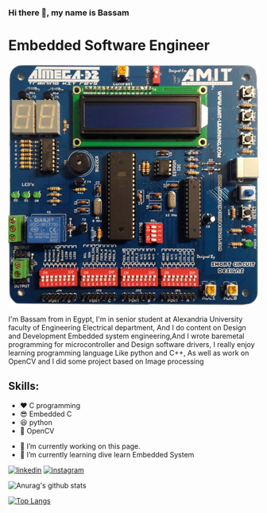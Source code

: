 ### Hi there 👋, my name is Bassam
# Embedded Software Engineer
![Embedded Software Engineering ](https://github.com/bassamkhamis/bassamkhamis/blob/main/AMITkit.png)

I'm Bassam from in Egypt, I'm in senior student at Alexandria University faculty of Engineering Electrical department, And I do content on Design and Development Embedded system engineering,And I wrote baremetal programming for microcontroller and Design software drivers, I really enjoy learning programming language Like python and C++, As well as work on OpenCV and I did some project based on Image processing

## Skills: 
* ❤ C programming
* 😎 Embedded C
* 😆 python
* 📸 OpenCV
 

- 🔭 I’m currently working on this page. 
- 🌱 I’m currently learning dive learn Embedded System 


[<img src='https://cdn.jsdelivr.net/npm/simple-icons@3.0.1/icons/linkedin.svg' alt='linkedin' height='40'>](https://www.linkedin.com/in/bassam-khamis/)  [<img src='https://cdn.jsdelivr.net/npm/simple-icons@3.0.1/icons/instagram.svg' alt='instagram' height='40'>](https://www.instagram.com/bas.khmys/)  



![Anurag's github stats](https://github-readme-stats.vercel.app/api?username=bassamkhamis)

[![Top Langs](https://github-readme-stats.vercel.app/api/top-langs/?username=bassamkhamis&layout=compact)](https://github.com/anuraghazra/github-readme-stats)



